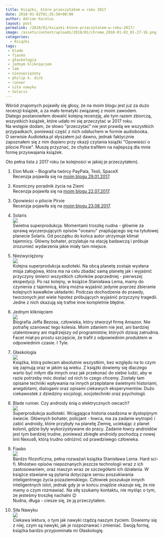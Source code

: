 ```yaml
---
title: Książki, które przeczytałem w roku 2017
date: 2018-01-02T01:35:58+00:00
author: Adrian Karalus
layout: post
permalink: /2018/01/ksiazki-ktore-przeczytalem-w-roku-2017/
image: /assets/content/uploads/2018/01/chrome_2018-01-02_01-27-16.png
categories:
  - Książki
tags:
 - blade
 - fiasko
 - głaskologia
 - jednym kliknięciem
 - lem
 - niezwyciężony
 - philip k. dick
 - runner
 - siła nawyku
 - Solaris
---
```

Wśród znajomych pojawiły się głosy, że na moim blogu jest już za dużo recenzji książek, a za mało tematyki związanej z moim zawodem.  
Dlatego postanowiłem dowalić kolejną recenzję, ale tym razem zbiorczą, wszystkich książek, które udało mi się przeczytać w 2017 roku.  
Na wstępie dodam, że słowo "przeczytać" nie jest prawdą we wszystkich przypadkach, ponieważ część z nich odsłuchem w formie audiobooka.  
O serwisie Audioteka.pl słyszałem już dawno, jednak faktycznie zapoznałem się z nim dopiero przy okazji czytania książki "Opowieści o pilocie Pirxie". Muszę przyznać, że chyba trafiłem na najlepszą dla mnie formę przyswajania książek.

Oto pełna lista z 2017 roku (w kolejności w jakiej je przeczytałem).

1. Elon Musk – Biografia twórcy PayPala, Tesli, SpaceX  
Recenzja pojawiła się na [moim blogu 29.01.2017](/2017/01/elon-musk-biografia-tworcy-paypala-tesli-spacex/).

2. Kosmiczny poradnik życia na Ziemi  
Recenzja pojawiła się na [moim blogu 22.07.2017](/2017/07/kosmiczny-poradnik-zycia-na-ziemi/).

3. Opowieści o pilocie Pirxie  
Recenzja pojawiła się na [moim blogu 23.08.2017](/2017/08/opowiesci-o-pilocie-pirxie/).

4. Solaris  
![](/assets/content/uploads/2017/09/solaris.png)  
Świetna superprodukcja. Momentami troszkę nudna - głównie za sprawą wyczerpujących opisów "oceanu" znajdującego się na tytułowej planecie Solaris. Od początku do końca autor utrzymuje klimat tajemnicy. Główny bohater, przylatuje na stację badawczą i próbuje zrozumieć wydarzenia jakie miały tam miejsce.

 

 

 

5. Niezwyciężony  
![](/assets/content/uploads/2018/01/chrome_2018-01-02_00-42-03.png)  
Kolejna superprodukcja audioteki. Na obcą planetę zostaje wysłana misja załogowa, która ma na celu zbadać samą planetę jak i wyjaśnić przyczyny śmierci wszystkich członków poprzedniej - pierwszej ekspedycji. Po raz kolejny, w książce Stanisława Lema, mamy do czynienia z tajemnicą, którą można wyjaśnić jedynie poprzez zbieranie kolejnych kawałków układanki. Podczas dochodzenia do prawdy, tworzonych jest wiele hipotez próbujących wyjaśnić przyczyny tragedii. Jedne z nich okazują się trafne inne kompletnie błędne.

 

 

6. Jednym kliknięciem  
![](/assets/content/uploads/2017/09/jednym_kliknieciem.png)  
Biografia Jeffa Bezosa, człowieka, który stworzył firmę Amazon. Nie potrafię szanować tego kolesia. Moim zdaniem nie jest, ani bardziej utalentowany ani mądrzejszy od programistów, których dzisiaj zatrudnia. Facet miał po prostu szczęście, że trafił z odpowiednim produktem w odpowiednim czasie. I Tyle.

 


7. Głaskologia  
![](/assets/content/uploads/2018/01/chrome_2018-01-02_00-58-08.png)  
Książka, którą polecam absolutnie wszystkim, bez względu na to czym się zajmują oraz w jakim są wieku. Z książki dowiemy się dlaczego warto być miłym dla innych oraz jak przekonać do siebie ludzi, aby w razie potrzeby móc dostać od nich to czego chcemy. Zostały tam opisane techniki wpływania na innych przeplatane świetnymi historiami, anegdotami, dialogami oraz opisami ciekawych eksperymentów. Dużo ciekawostek z dziedziny socjologi, socjotechniki oraz psychologii.

 

 

8. Blade runner. Czy androidy śnią o elektrycznych owcach?  
![](/assets/content/uploads/2018/01/chrome_2018-01-02_01-05-29.png)  
Superprodukcja audioteki. Wciągająca historia osadzona w dystopijnym świecie. Głównych bohater, policjant - łowca, ma za zadanie wytropić i zabić androidy, które przybyły na planetę Ziemię, uciekając z planet kolonii, gdzie były wykorzystywane do pracy. Zadanie łowcy androidów jest tym bardziej trudne, ponieważ zbiegłe androidy pochodzą z nowej linii Nexus6, którą trudno odróżnić od prawdziwego człowieka.

 

 

9. Fiasko  
![](/assets/content/uploads/2018/01/chrome_2018-01-02_01-14-32.png)  
Bardzo filozoficzna, pełna rozważań książka Stanisława Lema. Hard sci-fi. Mnóstwo opisów niepoznanych jeszcze technologii wraz z ich zastosowaniem, oraz maszyn wraz ze szczegółami ich działania. W książce stawiane są pytania dotyczące sensu poszukiwania inteligentnego życia pozaziemskiego. Człowiek poszukuje innych inteligentnych istot, jednak gdy je w końcu znajdzie okazuje się, że nie mamy o czym rozmawiać. Na siłę szukamy kontaktu, nie myśląc o tym, że jesteśmy troszkę nachalni 😉  
Nudna, długa - ciesze się, że ją przeczytałem.

 

 

10. Siła Nawyku  
![](/assets/content/uploads/2018/01/chrome_2018-01-02_01-22-32.png)  
Ciekawa lektura, o tym jak nawyki rządzą naszym życiem. Dowiemy się z niej, czym są nawyki, jak je rozpoznawać i zmieniać. Swoją formą, książka bardzo przypominała mi Głaskologię. 